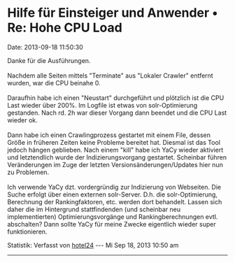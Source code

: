 Hilfe für Einsteiger und Anwender • Re: Hohe CPU Load
=====================================================

Date: 2013-09-18 11:50:30

Danke für die Ausführungen.\
\
Nachdem alle Seiten mittels \"Terminate\" aus \"Lokaler Crawler\"
entfernt wurden, war die CPU beinahe 0.\
\
Daraufhin habe ich einen \"Neustart\" durchgeführt und plötzlich ist die
CPU Last wieder über 200%. Im Logfile ist etwas von solr-Optimierung
gestanden. Nach rd. 2h war dieser Vorgang dann beendet und die CPU Last
wieder ok.\
\
Dann habe ich einen Crawlingprozess gestartet mit einem File, dessen
Größe in früheren Zeiten keine Probleme bereitet hat. Diesmal ist das
Tool jedoch hängen geblieben. Nach einem \"kill\" habe ich YaCy wieder
aktiviert und letztendlich wurde der Indizierungsvorgang gestartet.
Scheinbar führen Veränderungen im Zuge der letzten
Versionsänderungen/Updates hier nun zu Problemen.\
\
Ich verwende YaCy dzt. vordergründig zur Indizierung von Webseiten. Die
Suche erfolgt über einen externen solr-Server. D.h. die
solr-Optimierung, Berechnung der Rankingfaktoren, etc. werden dort
behandelt. Lassen sich daher die im Hintergrund stattfindenden (und
scheinbar neu implementierten) Optimierungsvorgänge und
Rankingberechnungen evtl. abschalten? Dann sollte YaCy für meine Zwecke
eigentlich wieder super funktionieren.

Statistik: Verfasst von
[hotel24](http://forum.yacy-websuche.de/memberlist.php?mode=viewprofile&u=8871)
--- Mi Sep 18, 2013 10:50 am

------------------------------------------------------------------------

